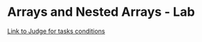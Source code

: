 <h1>Arrays and Nested Arrays - Lab</h1>
<a href="https://judge.softuni.org/Contests/2752/Arrays-and-Nested-Arrays-Lab">Link to Judge for tasks conditions</a>